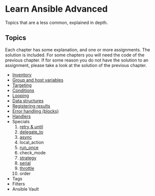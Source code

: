# Learn Ansible Advanced

Topics that are a less common, explained in depth.

## Topics

Each chapter has some explanation, and one or more assignments. The solution is included. For some chapters you will need the code of the previous chapter. If for some reason you do not have the solution to an assignment, please take a look at the solution of the previous chapter.

- [Inventory](inventory)
- [Group and host variables](group_host_vars)
- [Targeting](targeting)
- [Conditions](conditions)
- [Looping](looping)
- [Data structures](data_structures)
- [Registering results](registering_results)
- [Error handling (blocks)](error_handling)
- [Handlers](handlers)
- Specials
  1. [retry & until](retry_until)
  2. [delegate_to](delegate_to)
  3. [async](async)
  4. local_action
  5. [run_once](run_once)
  6. check_mode  
  7. [strategy](strategy)
  8. [serial](serial)
  9. [throttle](throttle)
  10. order
- Tags
- Filters
- Ansible Vault
